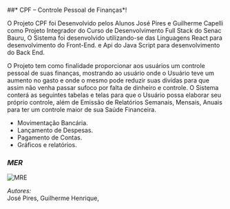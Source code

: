 ##* CPF – Controle Pessoal de Finanças*!


O Projeto CPF foi Desenvolvido pelos Alunos José Pires e Guilherme Capelli como Projeto Integrador do Curso de Desenvolvimento Full Stack do Senac Bauru, O Sistema foi desenvolvido utilizando-se das Linguagens React para desenvolvimento do Front-End. e Api do Java Script para desenvolvimento do Back End.

O Projeto tem como finalidade proporcionar aos usuários um controle pessoal de suas finanças, mostrando ao usuário onde o Usuário teve um aumento no gasto e onde o mesmo pode reduzir suas dividas para que assim não venha passar sufoco por falta de dinheiro e controle.
O Sistema conterá as seguintes tabelas e telas para que o Usuário possa elaborar seu próprio controle, além de Emissão de Relatórios Semanais, Mensais, Anuais para ter um controle maior de sua Saúde Financeira.

* Movimentação Bancária.
* Lançamento de Despesas.  
* Pagamento de Contas.  
* Gráficos e relatórios. 

### *MER*
![MRE](img/MER_Projeto.png)

*Autores:*  
José Pires,
Guilherme Henrique,
